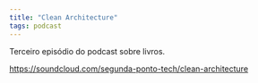 ```yaml
---
title: "Clean Architecture"
tags: podcast
---
```


Terceiro episódio do podcast sobre livros.

https://soundcloud.com/segunda-ponto-tech/clean-architecture

